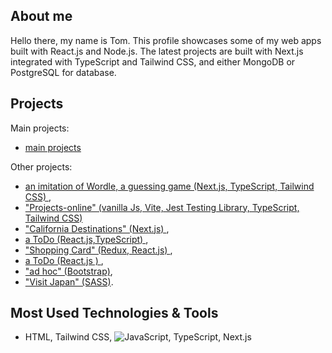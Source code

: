 ## About me
  Hello there, my name is Tom. This profile showcases some of my web apps built with React.js and Node.js. The latest projects are built with Next.js integrated with TypeScript and Tailwind CSS, and either MongoDB or PostgreSQL for database.


## Projects
Main projects: 
- <a href="https://projects-online.vercel.app"   target="_blank"> main projects </a>

Other projects:
-  <a href="https://github.com/spatulatom/nextjs-wordle-new-york-times-game#readme" target="_blank"> an imitation of Wordle, a  guessing game (Next.js, TypeScript, Tailwind CSS) </a>,
-  <a href="https://github.com/spatulatom/projects-online"> "Projects-online"  (vanilla Js, Vite, Jest Testing Library, TypeScript, Tailwind CSS)</a>
-  <a href="https://github.com/spatulatom/react-next-california-destinations#readme"> "California Destinations" (Next.js) </a>,
- <a href="https://github.com/spatulatom/todo-reactjs-typescript/tree/master#readme-top">  a ToDo (React.js,TypeScript) </a>,
-  <a href ="https://github.com/spatulatom/shopping-card-reactjs#readme"> "Shopping Card" (Redux, React.js) </a>,
-  <a href="https://github.com/spatulatom/todo-reactjs#readme"> a ToDo (React.js ) </a>,
-  <a href="https://github.com/spatulatom/bootstrap-demo-website#readme-top"> "ad hoc" (Bootstrap)</a>,
- <a href="https://github.com/spatulatom/sass-project#readme-top"> "Visit Japan"  (SASS)</a>.


   


## Most Used Technologies & Tools
- HTML, Tailwind CSS,
![JavaScript](https://img.shields.io/badge/-JavaScript-black?style=flat-square&logo=javascript), TypeScript, Next.js



<!-- MARKDOWN LINKS & IMAGES -->


